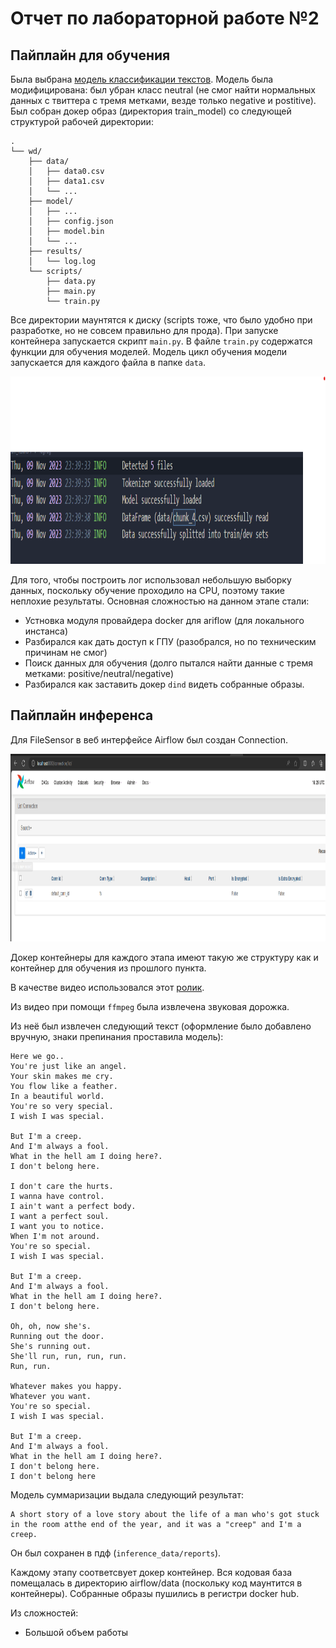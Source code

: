 # Отчет по лабораторной работе №2



## Пайплайн для обучения

Была выбрана [модель классификации текстов](https://huggingface.co/cardiffnlp/twitter-xlm-roberta-base-sentiment). Модель была модифицирована: был убран класс neutral (не смог найти нормальных данных с твиттера с тремя метками, везде только negative и postitive). Был собран докер образ (директория train_model) со следующей структурой рабочей директории:

```
.
└── wd/
    ├── data/
    │   ├── data0.csv
    │   ├── data1.csv
    │   └── ...
    ├── model/
    │   ├── ...
    │   ├── config.json
    │   ├── model.bin
    │   └── ...
    ├── results/
    │   └── log.log
    └── scripts/
        ├── data.py
        ├── main.py
        └── train.py
```


Все директории маунтятся к диску (scripts тоже, что было удобно при разработке, но не совсем правильно для прода). При запуске контейнера запускается скрипт ``main.py``. В файле ```train.py``` содержатся функции для обучения моделей. Модель цикл обучения модели запускается для каждого файла в папке ```data```.

<p align="center">
  <img width="800" height="300" src="https://github.com/Anteii/Lab-2/blob/main/screenshots/train-log.png"/>
</p>

Для того, чтобы построить лог использовал небольшую выборку данных, поскольку обучение проходило на CPU, поэтому такие неплохие результаты.
Основная сложностью на данном этапе стали:

* Устновка модуля провайдера docker для ariflow (для локального инстанса)
* Разбирался как дать доступ к ГПУ (разобрался, но по техническим причинам не смог)
* Поиск данных для обучения (долго пытался найти данные с тремя метками: positive/neutral/negative)
* Разбирался как заставить докер ``dind`` видеть собранные образы.



## Пайплайн инференса

Для FileSensor в веб интерфейсе Airflow был создан Connection.

<p align="center">
  <img width="800" height="300" src="https://github.com/Anteii/Lab-2/blob/main/screenshots/airflow-connection.png"/>
</p>

Докер контейнеры для каждого этапа имеют такую же структуру как и контейнер для обучения из прошлого пункта. 

В качестве видео использовался этот [ролик](https://www.youtube.com/watch?v=nreoAJHMtFM&list=PLoWjlqRGkEhtJWnqOFnWwNAy28P5OfDnu&index=5).

Из видео при помощи ```ffmpeg``` была извлечена звуковая дорожка.

Из неё был извлечен следующий текст (оформление было добавлено вручную, знаки препинания проставила модель):

    Here we go..  
    You're just like an angel.  
    Your skin makes me cry.  
    You flow like a feather.  
    In a beautiful world.  
    You're so very special.  
    I wish I was special.  

    But I'm a creep.  
    And I'm always a fool.  
    What in the hell am I doing here?.  
    I don't belong here.  

    I don't care the hurts.  
    I wanna have control.  
    I ain't want a perfect body.  
    I want a perfect soul.  
    I want you to notice.  
    When I'm not around. 
    You're so special.  
    I wish I was special. 

    But I'm a creep.  
    And I'm always a fool.  
    What in the hell am I doing here?.  
    I don't belong here.  
    
    Oh, oh, now she's.  
    Running out the door.  
    She's running out.  
    She'll run, run, run, run.  
    Run, run.  
    
    Whatever makes you happy.  
    Whatever you want.  
    You're so special.  
    I wish I was special.  
    
    But I'm a creep.  
    And I'm always a fool.  
    What in the hell am I doing here?.  
    I don't belong here.  
    I don't belong here

Модель суммаризации выдала следующий результат:

```
A short story of a love story about the life of a man who's got stuck in the room atthe end of the year, and it was a "creep" and I'm a creep.
```

Он был сохранен в пдф (```inference_data/reports```).

Каждому этапу соответсвует докер контейнер.
Вся кодовая база помещалась в директорию airflow/data (поскольку код маунтится в контейнеры).
Собранные образы пушились в регистри docker hub.

Из сложностей:
* Большой объем работы
